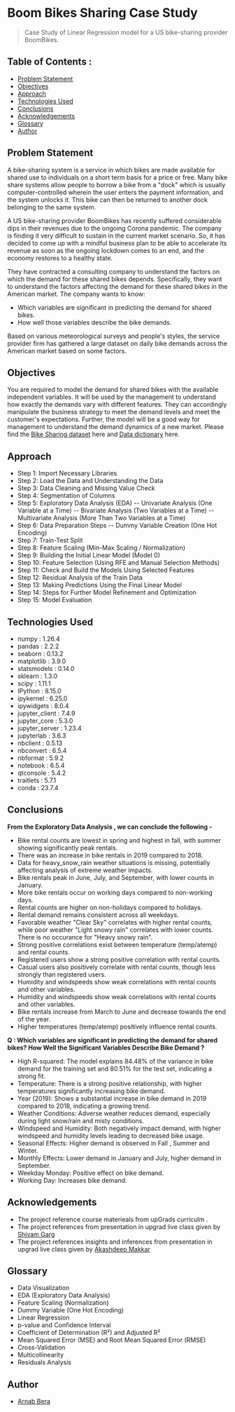 # Boom Bikes Sharing Case Study
> Case Study of Linear Regression model for a US bike-sharing provider BoomBikes.


## Table of Contents :
* [Problem Statement](#problem-statement)
* [Objectives](#objectives)
* [Approach](#approach)
* [Technologies Used](#technologies-used)
* [Conclusions](#conclusions)
* [Acknowledgements](#acknowledgements)
* [Glossary](#glossary)
* [Author](#author)


## Problem Statement
A bike-sharing system is a service in which bikes are made available for shared use to individuals on a short term basis for a price or free. Many bike share systems allow people to borrow a bike from a "dock" which is usually computer-controlled wherein the user enters the payment information, and the system unlocks it. This bike can then be returned to another dock belonging to the same system.

A US bike-sharing provider BoomBikes has recently suffered considerable dips in their revenues due to the ongoing Corona pandemic. The company is finding it very difficult to sustain in the current market scenario. So, it has decided to come up with a mindful business plan to be able to accelerate its revenue as soon as the ongoing lockdown comes to an end, and the economy restores to a healthy state.

They have contracted a consulting company to understand the factors on which the demand for these shared bikes depends. Specifically, they want to understand the factors affecting the demand for these shared bikes in the American market. The company wants to know:
- Which variables are significant in predicting the demand for shared bikes.
- How well those variables describe the bike demands.

Based on various meteorological surveys and people's styles, the service provider firm has gathered a large dataset on daily bike demands across the American market based on some factors. 
 
 ## Objectives
You are required to model the demand for shared bikes with the available independent variables. It will be used by the management to understand how exactly the demands vary with different features. They can accordingly manipulate the business strategy to meet the demand levels and meet the customer's expectations. Further, the model will be a good way for management to understand the demand dynamics of a new market. 
Please find the [Bike Sharing dataset](./day.csv) here and [Data dictionary](./Data%20dictionary.txt) here.

## Approach

- Step 1: Import Necessary Libraries
- Step 2: Load the Data and Understanding the Data
- Step 3: Data Cleaning and Missing Value Check
- Step 4: Segmentation of Columns
- Step 5: Exploratory Data Analysis (EDA)
-- Univariate Analysis (One Variable at a Time)
-- Bivariate Analysis (Two Variables at a Time)
-- Multivariate Analysis (More Than Two Variables at a Time)
- Step 6: Data Preparation Steps
-- Dummy Variable Creation (One Hot Encoding)
- Step 7: Train-Test Split
- Step 8: Feature Scaling (Min-Max Scaling / Normalization)
- Step 9: Building the Initial Linear Model (Model 0)
- Step 10: Feature Selection (Using RFE and Manual Selection Methods)
- Step 11: Check and Build the Models Using Selected Features
- Step 12: Residual Analysis of the Train Data
- Step 13: Making Predictions Using the Final Linear Model
- Step 14: Steps for Further Model Refinement and Optimization
- Step 15: Model Evaluation

## Technologies Used
- numpy			: 1.26.4
- pandas			: 2.2.2
- seaborn			: 0.13.2
- matplotlib		: 3.9.0
- statsmodels		: 0.14.0
- sklearn			: 1.3.0
- scipy			: 1.11.1
- IPython			: 8.15.0
- ipykernel		: 6.25.0
- ipywidgets		: 8.0.4
- jupyter_client	: 7.4.9
- jupyter_core		: 5.3.0
- jupyter_server	: 1.23.4
- jupyterlab		: 3.6.3
- nbclient			: 0.5.13
- nbconvert		: 6.5.4
- nbformat			: 5.9.2
- notebook			: 6.5.4
- qtconsole		: 5.4.2
- traitlets		: 5.7.1
- conda			: 23.7.4

## Conclusions
**From the Exploratory Data Analysis , we can conclude the following -**
- Bike rental counts are lowest in spring and highest in fall, with summer showing significantly peak rentals.
- There was an increase in bike rentals in 2019 compared to 2018.
- Data for heavy_snow_rain weather situations is missing, potentially affecting analysis of extreme weather impacts.
- Bike rentals peak in June, July, and September, with lower counts in January.
- More bike rentals occur on working days compared to non-working days.
- Rental counts are higher on non-holidays compared to holidays.
- Rental demand remains consistent across all weekdays.
- Favorable weather "Clear Sky" correlates with higher rental counts, while poor weather "Light snowy rain" correlates with lower counts. There is no occurance for "Heavy snowy rain".
- Strong positive correlations exist between temperature (temp/atemp) and rental counts.
- Registered users show a strong positive correlation with rental counts.
- Casual users also positively correlate with rental counts, though less strongly than registered users.
- Humidity and windspeeds show weak correlations with rental counts and other variables.
- Humidity and windspeeds show weak correlations with rental counts and other variables.
- Bike rentals increase from March to June and decrease towards the end of the year.
- Higher temperatures (temp/atemp) positively influence rental counts.

**Q : Which variables are significant in predicting the demand for shared bikes? How Well the Significant Variables Describe Bike Demand ?**
- High R-squared: The model explains 84.48% of the variance in bike demand for the training set and 80.51% for the test set, indicating a strong fit.
- Temperature: There is a strong positive relationship, with higher temperatures significantly increasing bike demand.
- Year (2019): Shows a substantial increase in bike demand in 2019 compared to 2018, indicating a growing trend.
- Weather Conditions: Adverse weather reduces demand, especially during light snow/rain and misty conditions.
- Windspeed and Humidity: Both negatively impact demand, with higher windspeed and humidity levels leading to decreased bike usage.
- Seasonal Effects: Higher demand is observed in Fall , Summer and Winter.
- Monthly Effects: Lower demand in January and July, higher demand in September.
- Weekday Monday: Positive effect on bike demand.
- Working Day: Increases bike demand.

## Acknowledgements

- The project reference course materieals from upGrads curriculm .
- The project references from presentation in upgrad live class given by [Shivam Garg]( https://www.linkedin.com/in/shivam-garg-0494a2ab )
- The project references insights and inferences from presentation in upgrad live class given by [Akashdeep Makkar]( https://www.linkedin.com/in/akashdeep-makkar-12110880/ )

## Glossary

- Data Visualization
- EDA (Exploratory Data Analysis)
- Feature Scaling (Normalization)
- Dummy Variable (One Hot Encoding)
- Linear Regression
- p-value and Confidence Interval
- Coefficient of Determination (R²) and Adjusted R²
- Mean Squared Error (MSE) and Root Mean Squared Error (RMSE)
- Cross-Validation
- Multicollinearity
- Residuals Analysis

## Author
* [Arnab Bera]( https://www.linkedin.com/in/arnabbera1994/ )

